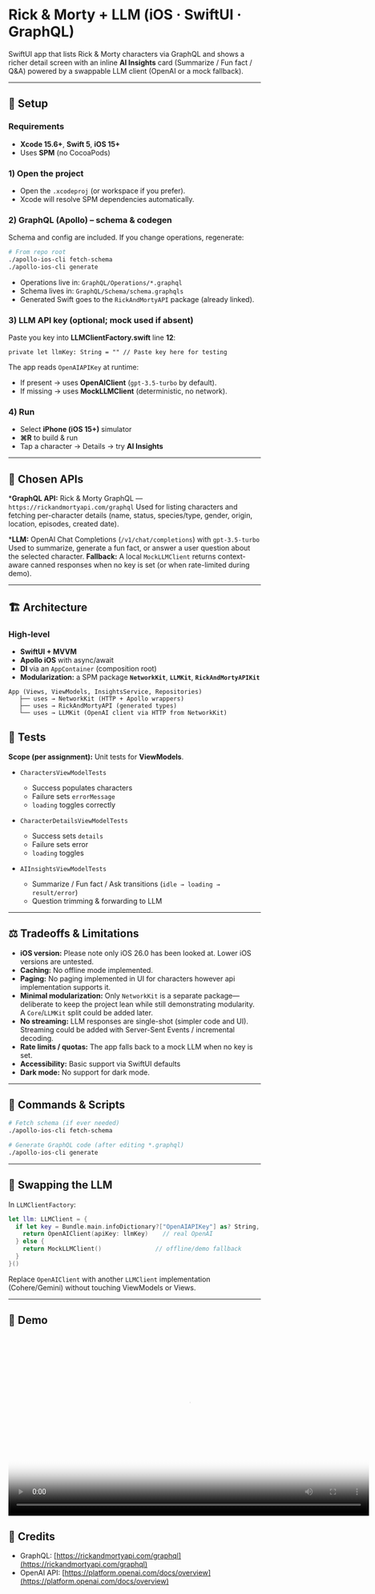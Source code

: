 # Rick & Morty + LLM (iOS · SwiftUI · GraphQL)

SwiftUI app that lists Rick & Morty characters via GraphQL and shows a richer detail screen with an inline **AI Insights** card (Summarize / Fun fact / Q\&A) powered by a swappable LLM client (OpenAI or a mock fallback).

---

## 🚀 Setup

### Requirements

* **Xcode 15.6+**, **Swift 5**, **iOS 15+**
* Uses **SPM** (no CocoaPods)

### 1) Open the project

* Open the `.xcodeproj` (or workspace if you prefer).
* Xcode will resolve SPM dependencies automatically.

### 2) GraphQL (Apollo) – schema & codegen

Schema and config are included. If you change operations, regenerate:

```bash
# From repo root
./apollo-ios-cli fetch-schema
./apollo-ios-cli generate
```

* Operations live in: `GraphQL/Operations/*.graphql`
* Schema lives in: `GraphQL/Schema/schema.graphqls`
* Generated Swift goes to the `RickAndMortyAPI` package (already linked).

### 3) LLM API key (optional; mock used if absent)

Paste you key into **LLMClientFactory.swift** line **12**:

```text
private let llmKey: String = "" // Paste key here for testing
```

The app reads `OpenAIAPIKey` at runtime:

* If present → uses **OpenAIClient** (`gpt-3.5-turbo` by default).
* If missing → uses **MockLLMClient** (deterministic, no network).

### 4) Run

* Select **iPhone (iOS 15+)** simulator
* **⌘R** to build & run
* Tap a character → Details → try **AI Insights**

---

## 🧩 Chosen APIs

***GraphQL API:** Rick & Morty GraphQL — `https://rickandmortyapi.com/graphql`
  Used for listing characters and fetching per-character details (name, status, species/type, gender, origin, location, episodes, created date).

***LLM:** OpenAI Chat Completions (`/v1/chat/completions`) with `gpt-3.5-turbo`
  Used to summarize, generate a fun fact, or answer a user question about the selected character.
  **Fallback:** A local `MockLLMClient` returns context-aware canned responses when no key is set (or when rate-limited during demo).

---

## 🏗 Architecture

### High-level

* **SwiftUI + MVVM**
* **Apollo iOS** with async/await
* **DI** via an `AppContainer` (composition root)
* **Modularization:** a SPM package **`NetworkKit`**, **`LLMKit`**, **`RickAndMortyAPIKit`**

```text
App (Views, ViewModels, InsightsService, Repositories)
   ├── uses → NetworkKit (HTTP + Apollo wrappers)
   ├── uses → RickAndMortyAPI (generated types)
   └── uses → LLMKit (OpenAI client via HTTP from NetworkKit)
```

## 🧪 Tests

**Scope (per assignment):** Unit tests for **ViewModels**.

* `CharactersViewModelTests`

  * Success populates characters
  * Failure sets `errorMessage`
  * `loading` toggles correctly
* `CharacterDetailsViewModelTests`

  * Success sets `details`
  * Failure sets error
  * `loading` toggles
* `AIInsightsViewModelTests`

  * Summarize / Fun fact / Ask transitions (`idle → loading → result/error`)
  * Question trimming & forwarding to LLM
---

## ⚖️ Tradeoffs & Limitations

* **iOS version:** Please note only iOS 26.0 has been looked at. Lower iOS versions are untested. 
* **Caching:** No offline mode implemented.
* **Paging:** No paging implemented in UI for characters however api implementation supports it.
* **Minimal modularization:** Only `NetworkKit` is a separate package—deliberate to keep the project lean while still demonstrating modularity. A `Core`/`LLMKit` split could be added later.
* **No streaming:** LLM responses are single-shot (simpler code and UI). Streaming could be added with Server-Sent Events / incremental decoding.
* **Rate limits / quotas:** The app falls back to a mock LLM when no key is set.
* **Accessibility:** Basic support via SwiftUI defaults
* **Dark mode:** No support for dark mode.

---

## 🔧 Commands & Scripts

```bash
# Fetch schema (if ever needed)
./apollo-ios-cli fetch-schema

# Generate GraphQL code (after editing *.graphql)
./apollo-ios-cli generate
```
---

## 🔄 Swapping the LLM

In `LLMClientFactory`:

```swift
let llm: LLMClient = {
  if let key = Bundle.main.infoDictionary?["OpenAIAPIKey"] as? String, !key.isEmpty {
    return OpenAIClient(apiKey: llmKey)    // real OpenAI
  } else {
    return MockLLMClient()               // offline/demo fallback
  }
}()
```

Replace `OpenAIClient` with another `LLMClient` implementation (Cohere/Gemini) without touching ViewModels or Views.

---

## 📸 Demo
<video controls width="720" poster="Demo/thumbnail.png">
  <source src="https://github.com/5ayeem/RickAndMorty/blob/main/Demo/demo.mov" type="video/mov">
  Your browser doesn’t support embedded videos.
</video>

## 🙏 Credits

* GraphQL: [https://rickandmortyapi.com/graphql](https://rickandmortyapi.com/graphql)
* OpenAI API: [https://platform.openai.com/docs/overview](https://platform.openai.com/docs/overview)
